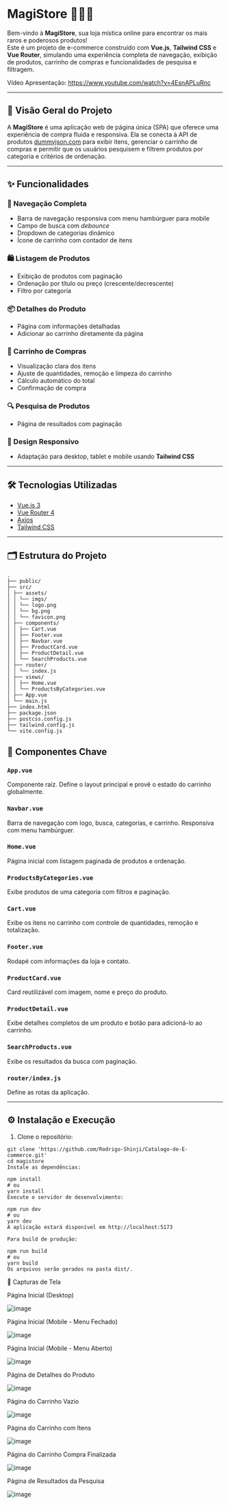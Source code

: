 # MagiStore 🧙‍♂️🛒

Bem-vindo à **MagiStore**, sua loja mística online para encontrar os mais raros e poderosos produtos!  
Este é um projeto de e-commerce construído com **Vue.js**, **Tailwind CSS** e **Vue Router**, simulando uma experiência completa de navegação, exibição de produtos, carrinho de compras e funcionalidades de pesquisa e filtragem.

Vídeo Apresentação: https://www.youtube.com/watch?v=4EsnAPLuRnc

---

## 🧾 Visão Geral do Projeto

A **MagiStore** é uma aplicação web de página única (SPA) que oferece uma experiência de compra fluida e responsiva. Ela se conecta à API de produtos [dummyjson.com](https://dummyjson.com) para exibir itens, gerenciar o carrinho de compras e permitir que os usuários pesquisem e filtrem produtos por categoria e critérios de ordenação.

---

## ✨ Funcionalidades

### 🔗 Navegação Completa
- Barra de navegação responsiva com menu hambúrguer para mobile
- Campo de busca com *debounce*
- Dropdown de categorias dinâmico
- Ícone de carrinho com contador de itens

### 🛍️ Listagem de Produtos
- Exibição de produtos com paginação
- Ordenação por título ou preço (crescente/decrescente)
- Filtro por categoria

### 📦 Detalhes do Produto
- Página com informações detalhadas
- Adicionar ao carrinho diretamente da página

### 🛒 Carrinho de Compras
- Visualização clara dos itens
- Ajuste de quantidades, remoção e limpeza do carrinho
- Cálculo automático do total
- Confirmação de compra

### 🔍 Pesquisa de Produtos
- Página de resultados com paginação

### 📱 Design Responsivo
- Adaptação para desktop, tablet e mobile usando **Tailwind CSS**

---

## 🛠️ Tecnologias Utilizadas

- [Vue.js 3](https://vuejs.org/)
- [Vue Router 4](https://router.vuejs.org/)
- [Axios](https://axios-http.com/)
- [Tailwind CSS](https://tailwindcss.com/)

---

## 🗂️ Estrutura do Projeto

```
.
├── public/
├── src/
│ ├── assets/
│ │ └── imgs/
│ │ └── logo.png
│ │ └── bg.png
│ │ └── favicon.png
│ ├── components/
│ │ ├── Cart.vue
│ │ ├── Footer.vue
│ │ ├── Navbar.vue
│ │ ├── ProductCard.vue
│ │ ├── ProductDetail.vue
│ │ └── SearchProducts.vue
│ ├── router/
│ │ └── index.js
│ ├── views/
│ │ ├── Home.vue
│ │ └── ProductsByCategories.vue
│ ├── App.vue
│ └── main.js
├── index.html
├── package.json
├── postcss.config.js
├── tailwind.config.js
└── vite.config.js
```
## 🧩 Componentes Chave

### `App.vue`
Componente raiz. Define o layout principal e provê o estado do carrinho globalmente.

### `Navbar.vue`
Barra de navegação com logo, busca, categorias, e carrinho. Responsiva com menu hambúrguer.

### `Home.vue`
Página inicial com listagem paginada de produtos e ordenação.

### `ProductsByCategories.vue`
Exibe produtos de uma categoria com filtros e paginação.

### `Cart.vue`
Exibe os itens no carrinho com controle de quantidades, remoção e totalização.

### `Footer.vue`
Rodapé com informações da loja e contato.

### `ProductCard.vue`
Card reutilizável com imagem, nome e preço do produto.

### `ProductDetail.vue`
Exibe detalhes completos de um produto e botão para adicioná-lo ao carrinho.

### `SearchProducts.vue`
Exibe os resultados da busca com paginação.

### `router/index.js`
Define as rotas da aplicação.

---

## ⚙️ Instalação e Execução

1. Clone o repositório:

```
git clone 'https://github.com/Rodrigo-Shinji/Catalogo-de-E-commerce.git'
cd magistore
Instale as dependências:

npm install
# ou
yarn install
Execute o servidor de desenvolvimento:

npm run dev
# ou
yarn dev
A aplicação estará disponível em http://localhost:5173

Para build de produção:

npm run build
# ou
yarn build
Os arquivos serão gerados na pasta dist/.
```

📸 Capturas de Tela

Página Inicial (Desktop)

![image](https://github.com/user-attachments/assets/cb83a084-7dc5-45cd-b10a-3be815c7818d)

Página Inicial (Mobile - Menu Fechado)

![image](https://github.com/user-attachments/assets/7960d663-a5e7-4a2c-905b-8da72f152784)

Página Inicial (Mobile - Menu Aberto)

![image](https://github.com/user-attachments/assets/88473dbd-bc0d-40f7-864a-6c84db8ec9bf)

Página de Detalhes do Produto

![image](https://github.com/user-attachments/assets/43f57465-553c-4d60-a1b5-dc575202c612)

Página do Carrinho Vazio

![image](https://github.com/user-attachments/assets/5904c523-4471-4f1a-9951-634fab9d1e88)

Página do Carrinho com Itens

![image](https://github.com/user-attachments/assets/23cd60ea-2138-4140-a1b4-01a2bbd28267)

Página do Carrinho Compra Finalizada

![image](https://github.com/user-attachments/assets/10fd48fb-7109-45a6-b9bc-427807b8644f)

Página de Resultados da Pesquisa

![image](https://github.com/user-attachments/assets/5f5074f7-a001-4175-a938-b972c44d7e0f)
